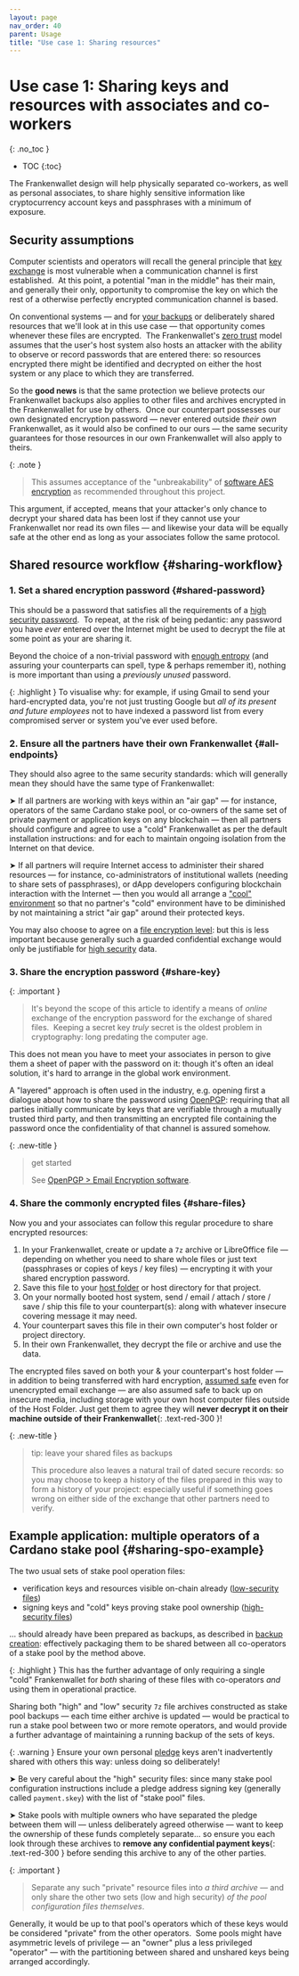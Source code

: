 ```yaml
---
layout: page
nav_order: 40
parent: Usage
title: "Use case 1: Sharing resources"
---
```

# Use case 1: Sharing keys and resources with associates and co-workers
{: .no_toc }
- TOC
{:toc}

The Frankenwallet design will help physically separated co-workers, as well as personal associates, to share highly sensitive information like cryptocurrency account keys and passphrases with a minimum of exposure.

## Security assumptions 

Computer scientists and operators will recall the general principle that [key exchange](https://en.wikipedia.org/wiki/Key_exchange) is most vulnerable when a communication channel is first established.  At this point, a potential "man in the middle" has their main, and generally their only, opportunity to compromise the key on which the rest of a otherwise perfectly encrypted communication channel is based.

On conventional systems — and for [your backups](/usage/backups) or deliberately shared resources that we'll look at in this use case — that opportunity comes whenever these files are encrypted.  The Frankenwallet's [zero trust](https://en.wikipedia.org/wiki/Zero_trust_architecture) model assumes that the user's host system also hosts an attacker with the ability to observe or record passwords that are entered there: so resources encrypted there might be identified and decrypted on either the host system or any place to which they are transferred.

So the **good news** is that the same protection we believe protects our Frankenwallet backups also applies to other files and archives encrypted in the Frankenwallet for use by others.  Once our counterpart possesses our own designated encryption password — never entered outside *their own* Frankenwallet, as it would also be confined to our ours — the same security guarantees for those resources in our own Frankenwallet will also apply to theirs.

{: .note }
> This assumes acceptance of the "unbreakability" of [software AES encryption](/intro/encryption) as recommended throughout this project.

This argument, if accepted, means that your attacker's only chance to decrypt your shared data has been lost if they cannot use your Frankenwallet nor read its own files — and likewise your data will be equally safe at the other end as long as your associates follow the same protocol.

## Shared resource workflow {#sharing-workflow}

### 1. Set a shared encryption password {#shared-password}

This should be a password that satisfies all the requirements of a [high security password](/prepare/password-high).  To repeat, at the risk of being pedantic: any password you have *ever* entered over the Internet might be used to decrypt the file at some point as your are sharing it.

Beyond the choice of a non-trivial password with [enough entropy](/prepare/password-strategy/#aes-hashed-passwords) (and assuring your counterparts can spell, type & perhaps remember it), nothing is more important than using a _previously unused_ password.

{: .highlight }
To visualise why: for example, if using Gmail to send your hard-encrypted data, you're not just trusting Google but _all of its present and future employees_ not to have indexed a password list from every compromised server or system you've ever used before.

### 2. Ensure all the partners have their own Frankenwallet {#all-endpoints}

They should also agree to the same security standards: which will generally mean they should have the same type of Frankenwallet:

➤ If all partners are working with keys within an "air gap" — for instance, operators of the same Cardano stake pool, or co-owners of the same set of private payment or application keys on any blockchain — then all partners should configure and agree to use a "cold" Frankenwallet as per the default installation instructions: and for each to maintain ongoing isolation from the Internet on that device.

➤ If all partners will require Internet access to administer their shared resources — for instance, co-administrators of institutional wallets (needing to share sets of passphrases), or dApp developers configuring blockchain interaction with the Internet — then you would all arrange a ["cool" environment](/cool) so that no partner's "cold" environment have to be diminished by not maintaining a strict "air gap" around their protected keys.

You may also choose to agree on a [file encryption level](/usage/security): but this is less important because generally such a guarded confidential exchange would only be justifiable for [high security](/usage/security/#use-cases-high-security) data.  

### 3. Share the encryption password {#share-key}

{: .important }
> It's beyond the scope of this article to identify a means of *online* exchange of the encryption password for the exchange of shared files.  Keeping a secret key *truly* secret is the oldest problem in cryptography: long predating the computer age.

This does not mean you have to meet your associates in person to give them a sheet of paper with the password on it: though it's often an ideal solution, it's hard to arrange in the global work environment.  

A "layered" approach is often used in the industry, e.g. opening first a dialogue about how to share the password using [OpenPGP](https://www.openpgp.org): requiring that all parties initially communicate by keys that are verifiable through a mutually trusted third party, and then transmitting an encrypted file containing the password once the confidentiality of that channel is assured somehow.  

{: .new-title }
> get started
>
> See [OpenPGP > Email Encryption software](https://www.openpgp.org/software).

### 4. Share the commonly encrypted files {#share-files}

Now you and your associates can follow this regular procedure to share encrypted resources:

1. In your Frankenwallet, create or update a `7z` archive or LibreOffice file — depending on whether you need to share whole files or just text (passphrases or copies of keys / key files) — encrypting it with your shared encryption password.
1. Save this file to your [host folder](/usage/host-folder) or host directory for that project.
1. On your normally booted host system, send / email / attach / store / save / ship this file to your counterpart(s): along with whatever insecure covering message it may need.
1. Your counterpart saves this file in their own computer's host folder or project directory.
1. In their own Frankenwallet, they decrypt the file or archive and use the data.

The encrypted files saved on both your & your counterpart's host folder — in addition to being transferred with hard encryption, [assumed safe](/intro/encryption) even for unencrypted email exchange — are also assumed safe to back up on insecure media, including storage with your own host computer files outside of the Host Folder.  Just get them to agree they will **never decrypt it on their machine outside of their Frankenwallet**{: .text-red-300 }!

{: .new-title }
> tip: leave your shared files as backups  
>
> This procedure also leaves a natural trail of dated secure records: so you may choose to keep a history of the files prepared in this way to form a history of your project: especially useful if something goes wrong on either side of the exchange that other partners need to verify.

## Example application: multiple operators of a Cardano stake pool {#sharing-spo-example}

The two usual sets of stake pool operation files:
* verification keys and resources visible on-chain already ([low-security files](/prepare/password-low))
* signing keys and "cold" keys proving stake pool ownership ([high-security files](/prepare/password-high))

... should already have been prepared as backups, as described in [backup creation](/usage/backups/#backup-creation): effectively packaging them to be shared between all co-operators of a stake pool by the method above.

{: .highlight }
This has the further advantage of only requiring a single "cold" Frankenwallet for _both_ sharing of these files with co-operators _and_ using them in operational practice.

Sharing both "high" and "low" security `7z` file archives constructed as stake pool backups — each time either archive is updated — would be practical to run a stake pool between two or more remote operators, and would provide a further advantage of maintaining a running backup of the sets of keys.

{: .warning }
Ensure your own personal [pledge](https://docs.cardano.org/about-cardano/learn/pledging-rewards) keys aren't inadvertently shared with others this way: unless doing so deliberately!

➤ Be very careful about the "high" security files: since many stake pool configuration instructions include a pledge address signing key (generally called `payment.skey`) with the list of "stake pool" files.

➤ Stake pools with multiple owners who have separated the pledge between them will — unless deliberately agreed otherwise — want to keep the ownership of these funds completely separate... so ensure you each look through these archives to **remove any confidential payment keys**{: .text-red-300 } before sending this archive to any of the other parties.

{: .important }
> Separate any such "private" resource files into *a third archive* — and only share the other two sets (low and high security) _of the pool configuration files themselves_.

Generally, it would be up to that pool's operators which of these keys would be considered "private" from the other operators.  Some pools might have asymmetric levels of privilege — an "owner" plus a less privileged "operator" — with the partitioning between shared and unshared keys being arranged accordingly.



